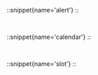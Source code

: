 <!-- # Heading Level 1

## Heading Level 2

### Heading Level 3

#### Heading Level 4

##### Heading Level 5

###### Heading Level 6

This is a paragraph to provide some context for the markdown text. Lorem ipsum dolor sit amet, consectetur adipiscing elit.

**Bold Text**

_Italic Text_

---

Unordered List:

- Item 1
- Item 2
  - Subitem 2a
  - Subitem 2b
- Item 3

Ordered List:

1. First Item
2. Second Item
   1. Subitem 2a
   2. Subitem 2b
3. Third Item

> This is a blockquote. It is often used to cite sources or highlight quotes. Lorem ipsum dolor sit amet, consectetur adipiscing elit.

The line below should be rendered as a CustomProseCode componente

`Inline code is used to highlight a specific piece of code within a sentence.`

Here's a bit of code (will be rendered as 'pre'):

```js
// This is a sample JavaScript code
function greet(name) {
  return `Hello, ${name}!`;
}

console.log(greet("World"));
``` -->

<!-- ::custom-button{color = 'green'}
This is a Button
:: -->

::snippet{name='alert'}
::

 <br />

::snippet{name='calendar'}
::

 <br />

::snippet{name='slot'}
::
